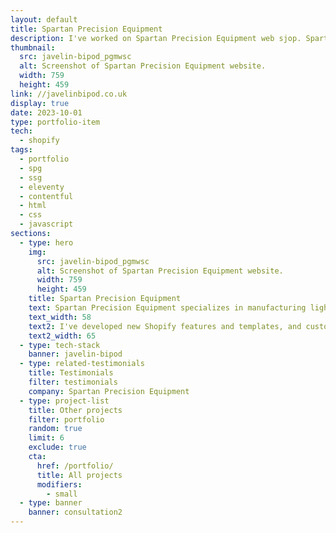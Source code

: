 ```yaml
---
layout: default
title: Spartan Precision Equipment
description: I've worked on Spartan Precision Equipment web sjop. Spartan Precision Equipment produce rifle and optic support systems that weigh less and achieve more.
thumbnail:
  src: javelin-bipod_pgmwsc
  alt: Screenshot of Spartan Precision Equipment website.
  width: 759
  height: 459
link: //javelinbipod.co.uk
display: true
date: 2023-10-01
type: portfolio-item
tech:
  - shopify
tags:
  - portfolio
  - spg
  - ssg
  - eleventy
  - contentful
  - html
  - css
  - javascript
sections:
  - type: hero
    img:
      src: javelin-bipod_pgmwsc
      alt: Screenshot of Spartan Precision Equipment website.
      width: 759
      height: 459
    title: Spartan Precision Equipment
    text: Spartan Precision Equipment specializes in manufacturing lightweight and high-performance rifle and optic support systems. The team, driven by a passion for hunting, combines their expertise and experiences to create designs that meet the demands of various hunting environments worldwide.
    text_width: 58
    text2: I've developed new Shopify features and templates, and customized Shopify theme.
    text2_width: 65
  - type: tech-stack
    banner: javelin-bipod
  - type: related-testimonials
    title: Testimonials
    filter: testimonials
    company: Spartan Precision Equipment
  - type: project-list
    title: Other projects
    filter: portfolio
    random: true
    limit: 6
    exclude: true
    cta:
      href: /portfolio/
      title: All projects
      modifiers:
        - small
  - type: banner
    banner: consultation2
---
```

